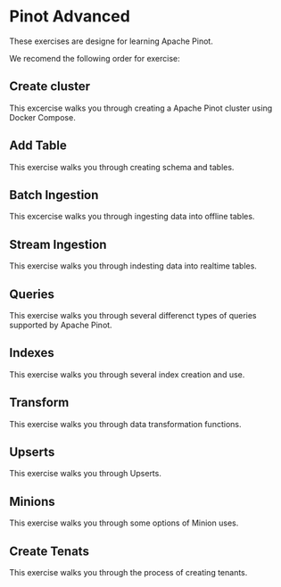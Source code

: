 # Pinot Advanced

These exercises are designe for learning Apache Pinot.

We recomend the following order for exercise:

## Create cluster

This excercise walks you through creating a Apache Pinot cluster using Docker Compose.

## Add Table

This exercise walks you through creating schema and tables.

## Batch Ingestion

This excercise walks you through ingesting data into offline tables.

## Stream Ingestion

This exercise walks you through indesting data into realtime tables.

## Queries

This exercise walks you through several differenct types of queries supported by Apache Pinot.

## Indexes

This exercise walks you through several index creation and use.

## Transform

This exercise walks you through data transformation functions.

## Upserts

This exercise walks you through Upserts.

## Minions

This exercise walks you through some options of Minion uses.

## Create Tenats

This exercise walks you through the process of creating tenants.